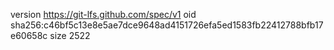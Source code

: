 version https://git-lfs.github.com/spec/v1
oid sha256:c46bf5c13e8e5ae7dce9648ad4151726efa5ed1583fb22412788bfb17e60658c
size 2522
